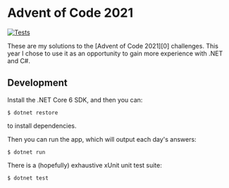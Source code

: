 # Advent of Code 2021

[![Tests](https://github.com/alexblackie/aoc-2021/actions/workflows/test.yaml/badge.svg)](https://github.com/alexblackie/aoc-2021/actions/workflows/test.yaml)

These are my solutions to the [Advent of Code 2021][0] challenges. This year I
chose to use it as an opportunity to gain more experience with .NET and C#.

## Development

Install the .NET Core 6 SDK, and then you can:

```
$ dotnet restore
```

to install dependencies.

Then you can run the app, which will output each day's answers:

```
$ dotnet run
```

There is a (hopefully) exhaustive xUnit unit test suite:

```
$ dotnet test
```
